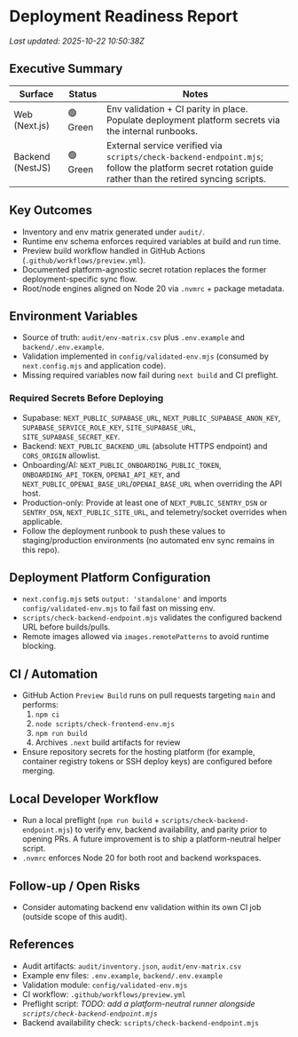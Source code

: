 # Deployment Readiness Report

_Last updated: 2025-10-22 10:50:38Z_

## Executive Summary
| Surface | Status | Notes |
| --- | --- | --- |
| Web (Next.js) | 🟢 Green | Env validation + CI parity in place. Populate deployment platform secrets via the internal runbooks. |
| Backend (NestJS) | 🟢 Green | External service verified via `scripts/check-backend-endpoint.mjs`; follow the platform secret rotation guide rather than the retired syncing scripts. |

## Key Outcomes
- Inventory and env matrix generated under `audit/`.
- Runtime env schema enforces required variables at build and run time.
- Preview build workflow handled in GitHub Actions (`.github/workflows/preview.yml`).
- Documented platform-agnostic secret rotation replaces the former deployment-specific sync flow.
- Root/node engines aligned on Node 20 via `.nvmrc` + package metadata.

## Environment Variables
- Source of truth: `audit/env-matrix.csv` plus `.env.example` and `backend/.env.example`.
- Validation implemented in `config/validated-env.mjs` (consumed by `next.config.mjs` and application code).
- Missing required variables now fail during `next build` and CI preflight.

### Required Secrets Before Deploying
- Supabase: `NEXT_PUBLIC_SUPABASE_URL`, `NEXT_PUBLIC_SUPABASE_ANON_KEY`, `SUPABASE_SERVICE_ROLE_KEY`, `SITE_SUPABASE_URL`, `SITE_SUPABASE_SECRET_KEY`.
- Backend: `NEXT_PUBLIC_BACKEND_URL` (absolute HTTPS endpoint) and `CORS_ORIGIN` allowlist.
- Onboarding/AI: `NEXT_PUBLIC_ONBOARDING_PUBLIC_TOKEN`, `ONBOARDING_API_TOKEN`, `OPENAI_API_KEY`, and `NEXT_PUBLIC_OPENAI_BASE_URL`/`OPENAI_BASE_URL` when overriding the API host.
- Production-only: Provide at least one of `NEXT_PUBLIC_SENTRY_DSN` or `SENTRY_DSN`, `NEXT_PUBLIC_SITE_URL`, and telemetry/socket overrides when applicable.
- Follow the deployment runbook to push these values to staging/production environments (no automated env sync remains in this repo).

## Deployment Platform Configuration
- `next.config.mjs` sets `output: 'standalone'` and imports `config/validated-env.mjs` to fail fast on missing env.
- `scripts/check-backend-endpoint.mjs` validates the configured backend URL before builds/pulls.
- Remote images allowed via `images.remotePatterns` to avoid runtime blocking.

## CI / Automation
- GitHub Action `Preview Build` runs on pull requests targeting `main` and performs:
  1. `npm ci`
  2. `node scripts/check-frontend-env.mjs`
  3. `npm run build`
  4. Archives `.next` build artifacts for review
- Ensure repository secrets for the hosting platform (for example, container registry tokens or SSH deploy keys) are configured before merging.

## Local Developer Workflow
- Run a local preflight (`npm run build` + `scripts/check-backend-endpoint.mjs`) to verify env, backend availability, and parity prior to opening PRs. A future improvement is to ship a platform-neutral helper script.
- `.nvmrc` enforces Node 20 for both root and backend workspaces.

## Follow-up / Open Risks
- Consider automating backend env validation within its own CI job (outside scope of this audit).

## References
- Audit artifacts: `audit/inventory.json`, `audit/env-matrix.csv`
- Example env files: `.env.example`, `backend/.env.example`
- Validation module: `config/validated-env.mjs`
- CI workflow: `.github/workflows/preview.yml`
- Preflight script: _TODO: add a platform-neutral runner alongside `scripts/check-backend-endpoint.mjs`_
- Backend availability check: `scripts/check-backend-endpoint.mjs`
